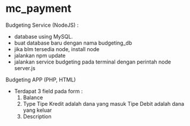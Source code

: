 # mc_payment

Budgeting Service (NodeJS) :
- database using MySQL.
- buat database baru dengan nama budgeting_db
- jika blm tersedia node, install node
- jalankan npm update
- jalankan service budgeting pada terminal dengan perintah node server.js

Budgeting APP (PHP, HTML)
- Terdapat 3 field pada form :
  1. Balance
  2. Type
     Tipe Kredit adalah dana yang masuk
     Tipe Debit adalah dana yang keluar
  3. Description

